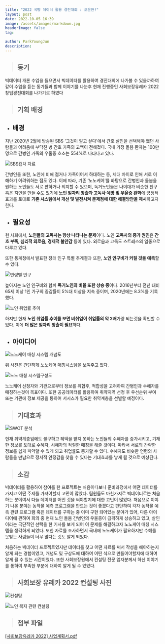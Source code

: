 ```yaml
---
title: "2022 국방 데이터 활용 경진대회 : 오운완!"
layout: post
date: 2022-10-05 16:39
image: /assets/images/markdown.jpg
headerImage: false
tag: 

author: ParkYoungJun
description:
---
```


> ## 동기

빅데이터 개론 수업을 들으면서 빅데이터를 활용하여 경진대회에 나가볼 수 있을까하여 같이 수업을 듣는 동기들과 함께 이야기를 나눈후 현재 진행중인 사회보장유레카 2022 창업경진대회를 나가기로 하였다

> ## 기획 배경
 - ## 배경

 지난 2020년 2월에 방송된 SBS '그것이 알고 싶다'에서 간호 살인을 선택해야 했던 사람들과 어려움에 부닥친 병 간호 가족의 고백이 전해졌다. 국내 가정 돌봄 환자는 100만 명으로 간병인 가족의 우울증 호소는 554%로 나타나고 있다.

![SBS캡처 자료](https://user-images.githubusercontent.com/81356804/196339490-d09e7570-ce2e-4760-b15d-3c8073db5934.png)

간병인들 또한, 노인에 비해 젊거나 가족이어서 하대하는 등, 세대 차이로 인해 서로 이해하기 어려워하는 점도 있다. 이에 따라, 기존 ‘노노케어’를 바탕으로 간병인과 돌봄을 원하는 노인들도 서로 편하거나 의지할 수 있으며, 독거노인들은 나이대가 비슷한 친구 혹은 지인을 만들 수도 있기에 **노인 일자리 창출과 고독사 예방 및 우울증 완화**에 긍정적 효과를 토대로 **기존 시스템에서 개선 및 발전시켜 문제점에 대한 해결방안을 제시**하고자 한다.


 -  ## 필요성

현 사회에서, **노인들의 고독사는 항상 나타나는 문제**이다. 노인 **고독사의 증가 원인**은 **간호 부족, 심리적 외로움, 경제적 불안감** 등이 있다. 외로움과 고독도 스트레스의 일종으로 다루고 있다.

또한 통계청에서 발표한 장래 인구 특별 추계결과 또한, **노인 인구비가 커질 것을 예측**할 수 있다.

![연령별 인구](https://user-images.githubusercontent.com/81356804/196340076-fb2bfe86-4069-4ce0-9b3e-4a144d8a38c5.png)

높아지는 노인 인구비와 함께 **독거노인의 비율 또한 상승 중**이다. 2016년부터 전년 대비 65세 이상 1인 가구의 증감률이 5%대 이상을 지속 중이며, 2020년에는 8.3%를 기록했다.

![노인 취업률 추이](https://user-images.githubusercontent.com/81356804/196343770-654b6994-e4fc-487c-b9b8-6727475c8717.png)

하지만 현재 **노인 취업률 추이를 보면 비취업이 취업률의 약 2배**가량 되는것을 확인할 수 있다. 이에 **더 많은 일자리 창출이 필요**하다.

 - ## 아이디어 

 ![노노케어 매칭 시스템 개념도](https://user-images.githubusercontent.com/81356804/196344215-8bf014df-67ed-4731-b9ee-6b0687cb83bd.png)

위 사진은 간단하게 노노케어 매칭시스템을 보여주고 있다.

![노노 매칭 시스템구성도](https://user-images.githubusercontent.com/81356804/196344367-be18b750-1593-4b19-a74c-bff33ee52dbc.png)

노노케어 신청자와 기관으로부터 정보를 취합후, 적합성을 고혀하여 간병인과 수해자를 매칭하는것이 목표이다. 또한 공공데이터를 활용하여 취약지역 선정 후 우선순위 부여 또는 기관에 정보 제공을 통하여 서시스가 필요한 취약계층을 선별할 예정이다.

> ## 기대효과

![SWOT 분석](https://user-images.githubusercontent.com/81356804/196381144-0e5aaf5b-1aa0-4810-b684-e1a24a22ae0c.png)

현재 취약계층임에도 불구하고 혜택을 받지 못하는 노인들의 수혜자를 증가시키고, 기재한 정보를 토대로 수혜자, 시혜자의 적절한 매칭을 해줄 것이다. 따라서 서로의 간략한 정보를 쉽게 파악할 수 있게 되고 취업률도 증가할 수 있다. 수혜자도 비슷한 연령의 사람들을 만남으로 정서적 안정감을 찾을 수 있다는 기대효과를 낳게 될 것으로 예상된다.

> ## 소감 
빅데이터를 활용하여 참여를 한 프로젝트는 처음이다보니 준비과정에서 어떤 데이터를 가지고 어떤 주제를 가져야할지 고민이 많았다. 팀원들도 마찬가지로 빅데이터로는 처음하는 분야여서 다들 데이터를 어떤 것을 써야할지에 대한 고민이 많았다. 처음으로 이야기 나온 분야는 농작물 예측 프로그램을 만드는 것이 좋겠다고 판단하여 각자 농작물 예측 관련 프로그램 혹은 데이터를 구하는 중 이미 구현 되어있는 분야가 있어, 다른 아이디어에 관하여 회의 중 현재 노인 돌봄 간병인의 우울증이 급격하게 상승하고 있고, 살인이라는 극단적인 선택을 한 기사를 보게 되어 이 문제를 해결하고자 노노케어 매칭 시스템을 생각하게 되었다. 또한 자료를 조사하면서 국내에 노노케어가 필요하지만 수혜를 못받는 사람들이 너무 많다는 것도 알게 되었다.

처음하는 빅데이터 프로젝트였지만 데이터를 찾고 어떤 자료를 써서 작성을 해야하는지 알게 되는 경험이였고, 개념도 및 구상도에 대하여 어떤 식으로 만들어야할지에 대하여 알게 될 수 있는 시간이였다. 또한 사회보장원에서 컨설팅 전문 업자분께서 하신 이야기를 통하여 부족한 부분에 대하여 알게 될 수 있었다.

> ## 사회보장 유레카 2022 컨설팅 사진
![컨설팅](https://user-images.githubusercontent.com/81356804/196429720-06f5d5ee-b218-4686-a1dd-b739035c54b0.jpg)

![노인 복지 관련 컨설팅](https://user-images.githubusercontent.com/81356804/196429717-98760795-b47f-48cc-9677-c84705e60170.jpg)

> ## 첨부 파일 

[[사회보장유레카 2022] 사업계획서.pdf](https://github.com/Park-youngjun/R/files/9808702/2022.pdf)
